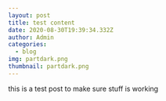 ```yaml
---
layout: post
title: test content
date: 2020-08-30T19:39:34.332Z
author: Admin
categories:
  - blog
img: partdark.png
thumbnail: partdark.png
---
```

this is a test post to make sure stuff is working